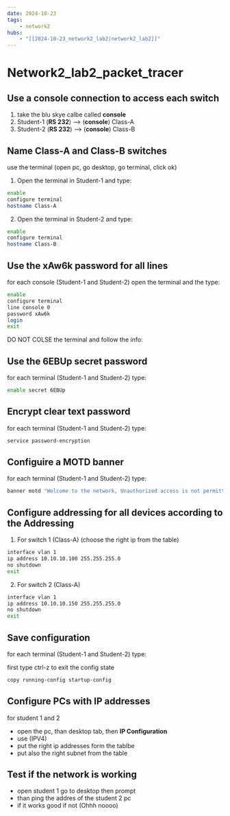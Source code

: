 ```yaml
---
date: 2024-10-23 
tags: 
    - network2
hubs:
    - "[[2024-10-23_network2_lab2|network2_lab2]]"
---
```


# Network2_lab2_packet_tracer

## Use a console connection to access each switch

1. take the blu skye calbe called **console**
2. Student-1 (**RS 232**) --> (**console**) Class-A
3. Student-2 (**RS 232**) --> (**console**) Class-B

## Name Class-A and Class-B switches

use the terminal (open pc, go desktop, go terminal, click ok)

1. Open the terminal in Student-1 and type:
```bash
enable
configure terminal
hostname Class-A
```
2. Open the terminal in Student-2 and type:
```bash
enable
configure terminal
hostname Class-B
```

## Use the xAw6k password for all lines

for each console (Student-1 and Student-2) open the terminal and the type:
```bash
enable
configure terminal
line console 0
password xAw6k
login
exit
```
DO NOT COLSE the terminal and follow the info:

## Use the 6EBUp secret password

for each terminal (Student-1 and Student-2) type:
```bash
enable secret 6EBUp
```

## Encrypt clear text password

for each terminal (Student-1 and Student-2) type:
```bash
service password-encryption
```

## Configuire a MOTD banner

for each terminal (Student-1 and Student-2) type:

```bash
banner motd "Welcome to the network, Unauthorized access is not permitted"
```

## Configure addressing for all devices according to the Addressing 

1. For switch 1 (Class-A) (choose the right ip from the table)
```bash
interface vlan 1
ip address 10.10.10.100 255.255.255.0
no shutdown
exit
```
2. For switch 2 (Class-A)
```bash
interface vlan 1
ip address 10.10.10.150 255.255.255.0
no shutdown
exit
```

## Save configuration

for each terminal (Student-1 and Student-2) type:

first type ctrl-z to exit the config state

```bash
copy running-config startup-config
```

## Configure PCs with IP addresses
for student 1 and 2
- open the pc, than desktop tab, then **IP Configuration**
- use (IPV4)
- put the right ip addresses form the tablbe
- put also the right subnet from the table 

## Test if the network is working
- open student 1 go to desktop then prompt
- than ping the addres of the student 2 pc
- if it works good if not (Ohhh noooo)

